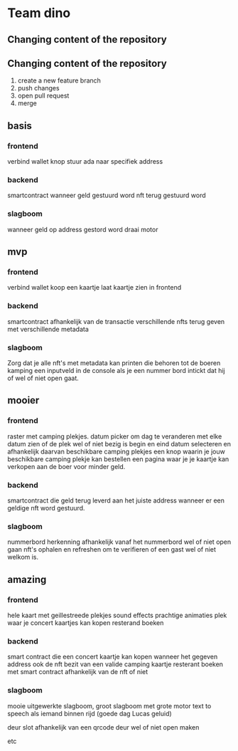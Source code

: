 # Team dino

## Changing content of the repository



## Changing content of the repository

1. create a new feature branch
2. push changes
3. open pull request
4. merge

## basis

### frontend

verbind wallet knop
stuur ada naar specifiek address

### backend

smartcontract wanneer geld gestuurd word nft terug gestuurd word

### slagboom

wanneer geld op address gestord word draai motor

## mvp

### frontend

verbind wallet
koop een kaartje
laat kaartje zien in frontend

### backend

smartcontract
afhankelijk van de transactie verschillende nfts terug geven met verschillende metadata

### slagboom

Zorg dat je alle nft's met metadata kan printen die behoren tot de boeren kamping
een inputveld in de console als je een nummer bord intickt dat hij of wel of niet open gaat.

## mooier

### frontend

raster met camping plekjes.
datum picker om dag te veranderen
met elke datum zien of de plek wel of niet bezig is
begin en eind datum selecteren en afhankelijk daarvan beschikbare camping plekjes
een knop waarin je jouw beschikbare camping plekje kan bestellen
een pagina waar je je kaartje kan verkopen aan de boer voor minder geld.

### backend

smartcontract die geld terug leverd aan het juiste address wanneer er een geldige nft word gestuurd.

### slagboom

nummerbord herkenning
afhankelijk vanaf het nummerbord wel of niet open gaan
nft's ophalen en refreshen om te verifieren of een gast wel of niet welkom is.

## amazing

### frontend
hele kaart met geillestreede plekjes
sound effects
prachtige animaties
plek waar je concert kaartjes kan kopen
resterand boeken

### backend

smart contract die een concert kaartje kan kopen wanneer het gegeven address ook de nft bezit van een valide camping kaartje
resterant boeken met smart contract afhankelijk van de nft of niet

### slagboom

mooie uitgewerkte slagboom, groot slagboom met grote motor
text to speech als iemand binnen rijd (goede dag Lucas geluid)

deur slot afhankelijk van een qrcode deur wel of niet open maken

etc




